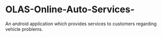 # OLAS-Online-Auto-Services-
An android application which provides services to customers regarding vehicle problems.

